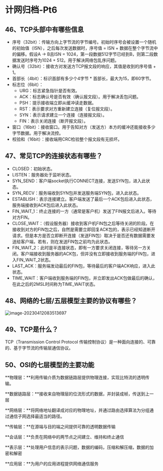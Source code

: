 # 计网归档-Pt6

## 46、TCP头部中有哪些信息

- 序号（32bit）：传输方向上字节流的字节编号。初始时序号会被设置一个随机的初始值（ISN），之后每次发送数据时，序号值 = ISN + 数据在整个字节流中的偏移。假设A -> B且ISN = 1024，第一段数据512字节已经到B，则第二段数据发送时序号为1024 + 512。用于解决网络包乱序问题。
- 确认号（32bit）：接收方对发送方TCP报文段的响应，其值是收到的序号值 + 1。
- 首部长（4bit）：标识首部有多少个4字节 * 首部长，最大为15，即60字节。
- 标志位（6bit）：
  - URG：标志紧急指针是否有效。
  - ACK：标志确认号是否有效（确认报文段）。用于解决丢包问题。
  - PSH：提示接收端立即从缓冲读走数据。
  - RST：表示要求对方重新建立连接（复位报文段）。
  - SYN：表示请求建立一个连接（连接报文段）。
  - FIN：表示关闭连接（断开报文段）。
- 窗口（16bit）：接收窗口。用于告知对方（发送方）本方的缓冲还能接收多少字节数据。用于解决流控。
- 校验和（16bit）：接收端用CRC检验整个报文段有无损坏。

## 47、常见TCP的连接状态有哪些？

- CLOSED：初始状态。
- LISTEN：服务器处于监听状态。
- SYN_SEND：客户端socket执行CONNECT连接，发送SYN包，进入此状态。
- SYN_RECV：服务端收到SYN包并发送服务端SYN包，进入此状态。
- ESTABLISH：表示连接建立。客户端发送了最后一个ACK包后进入此状态，服务端接收到ACK包后进入此状态。
- FIN_WAIT_1：终止连接的一方（通常是客户机）发送了FIN报文后进入。等待对方FIN。
- CLOSE_WAIT：（假设服务器）接收到客户机FIN包之后等待关闭的阶段。在接收到对方的FIN包之后，自然是需要立即回复ACK包的，表示已经知道断开请求。但是本方是否立即断开连接（发送FIN包）取决于是否还有数据需要发送给客户端，若有，则在发送FIN包之前均为此状态。
- FIN_WAIT_2：此时是半连接状态，即有一方要求关闭连接，等待另一方关闭。客户端接收到服务器的ACK包，但并没有立即接收到服务端的FIN包，进入FIN_WAIT_2状态。
- LAST_ACK：服务端发动最后的FIN包，等待最后的客户端ACK响应，进入此状态。
- TIME_WAIT：客户端收到服务端的FIN包，并立即发出ACK包做最后的确认，在此之后的2MSL时间称为TIME_WAIT状态。

## 48、网络的七层/五层模型主要的协议有哪些？

![image-20230412083513697](https://happygoing.oss-cn-beijing.aliyuncs.com/img/image-20230412083513697.png)

## 49、TCP是什么？

TCP（Transmission Control Protocol 传输控制协议）是一种面向连接的、可靠的、基于字节流的传输层通信协议。

## 50、OSI的七层模型的主要功能

**物理层：**利用传输介质为数据链路层提供物理连接，实现比特流的透明传输。

 **数据链路层：**接收来自物理层的位流形式的数据，并封装成帧，传送到上一层 

**网络层：**将网络地址翻译成对应的物理地址，并通过路由选择算法为分组通过通信子网选择最适当的路径。 

**传输层：**在源端与目的端之间提供可靠的透明数据传输 

**会话层：**负责在网络中的两节点之间建立、维持和终止通信 

**表示层：**处理用户信息的表示问题，数据的编码，压缩和解压缩，数据的加密和解密

 **应用层：**为用户的应用进程提供网络通信服务